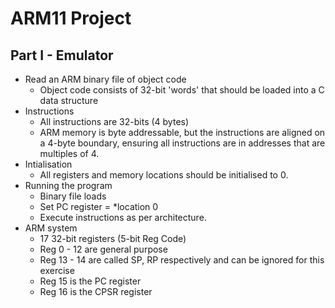 # ARM11 Project

## Part I - Emulator

- Read an ARM binary file of object code
  - Object code consists of 32-bit 'words' that should be loaded into a C data structure
- Instructions
  - All instructions are 32-bits (4 bytes)
  - ARM memory is byte addressable, but the instructions are aligned on a 4-byte boundary, ensuring all instructions are in addresses that are multiples of 4.
- Intialisation
  - All registers and memory locations should be initialised to 0.
- Running the program
  - Binary file loads
  - Set PC register = *location 0
  - Execute instructions as per architecture.
- ARM system
  - 17 32-bit registers (5-bit Reg Code)
  - Reg 0 - 12 are general purpose
  - Reg 13 - 14 are called SP, RP respectively and can be ignored for this exercise
  - Reg 15 is the PC register
  - Reg 16 is the CPSR register
